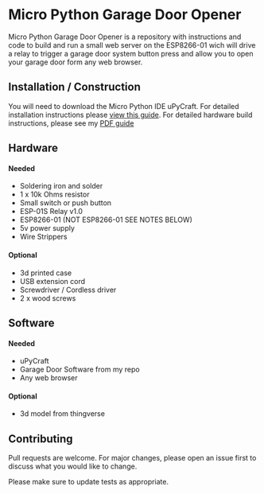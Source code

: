 # Micro Python Garage Door Opener

Micro Python Garage Door Opener is a repository with instructions and code to build and run a small web server on the ESP8266-01 wich will drive a relay to trigger a garage door system button press and allow you to open your garage door form any web browser.

## Installation / Construction

You will need to download the Micro Python IDE uPyCraft.
For detailed installation instructions please [view this guide]().
For detailed hardware build instructions, please see my [PDF guide]()


## Hardware
#### Needed
- Soldering iron and solder
- 1 x 10k Ohms resistor
- Small switch or push button
- ESP-01S Relay v1.0
- ESP8266-01 (NOT ESP8266-01 SEE NOTES BELOW)
- 5v power supply
- Wire Strippers

#### Optional
- 3d printed case
- USB extension cord
- Screwdriver / Cordless driver
- 2 x wood screws

## Software
#### Needed
- uPyCraft
- Garage Door Software from my repo
- Any web browser

#### Optional
- 3d model from thingverse

## Contributing
Pull requests are welcome. For major changes, please open an issue first to discuss what you would like to change.

Please make sure to update tests as appropriate.
